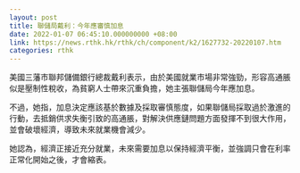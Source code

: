 ```yaml
---
layout: post
title: 聯儲局戴利：今年應審慎加息
date: 2022-01-07 06:45:10.000000000 +08:00
link: https://news.rthk.hk/rthk/ch/component/k2/1627732-20220107.htm
categories: rthk
---
```


美國三藩市聯邦儲備銀行總裁戴利表示，由於美國就業市場非常強勁，形容高通脹似是壓制性稅收，為貧窮人士帶來沉重負擔，她主張聯儲局今年應加息。

不過，她指，加息決定應該基於數據及採取審慎態度，如果聯儲局採取過於激進的行動，去抵銷供求失衡引致的高通脹，對解決供應鏈問題方面發揮不到很大作用，並會破壞經濟，導致未來就業機會減少。

她認為，經濟正接近充分就業，未來需要加息以保持經濟平衡，並強調只會在利率正常化開始之後，才會縮表。
